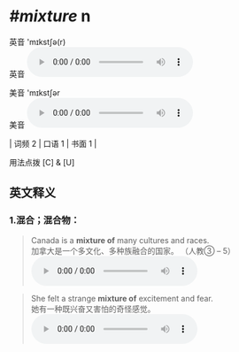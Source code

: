# ***\#mixture*** n
英音 'mɪkstʃə(r)  
英音
<audio src="./media/mixture-B.aac" controls="controls"></audio>

美音 'mɪkstʃər  
美音
<audio src="./media/mixture.aac" controls="controls"></audio>



| 词频 2 | 口语 1 | 书面 1 |  

用法点拨  [C] & [U]

英文释义
---
### 1.**混合；混合物：**  

 > Canada is a **mixture of** many cultures and races.  
 > 加拿大是一个多文化、多种族融合的国家。  （人教③ – 5）  
<audio src="./media/mixture-1.aac" controls="controls"></audio>

 > She felt a strange **mixture of** excitement and fear.  
 > 她有一种既兴奋又害怕的奇怪感觉。    
<audio src="./media/mixture-2.aac" controls="controls"></audio>


